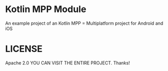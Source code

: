 
Kotlin MPP Module
=================


An example project of an Kotlin MPP = Multiplatform project for Android and iOS

LICENSE
=======

Apache 2.0
YOU CAN VISIT THE ENTIRE PROJECT.
Thanks!
